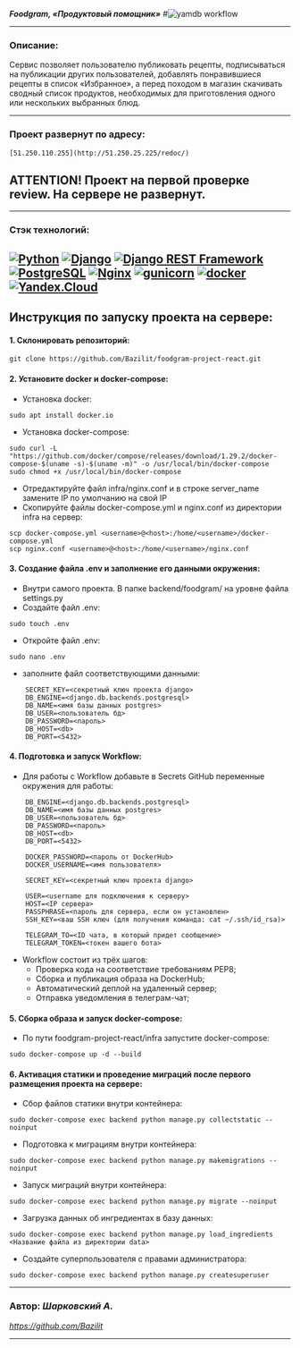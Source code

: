 ***Foodgram, «Продуктовый помощник»***
#![yamdb workflow](https://github.com/Bazilit/foodgram-project-react/actions/workflows/main.yml/badge.svg)

---
### Описание:
Сервис позволяет пользователю публиковать рецепты, подписываться на публикации других пользователей, добавлять понравившиеся рецепты в список «Избранное», 
а перед походом в магазин скачивать сводный список продуктов, необходимых для приготовления одного или нескольких выбранных блюд.

---
### Проект развернут по адресу:
```
[51.250.110.255](http://51.250.25.225/redoc/)
```
## ATTENTION! Проект на первой проверке review. На сервере не развернут.
---

### Стэк технологий:
[![Python](https://img.shields.io/badge/-Python-464646?style=flat-square&logo=Python)](https://www.python.org/)
[![Django](https://img.shields.io/badge/-Django-464646?style=flat-square&logo=Django)](https://www.djangoproject.com/)
[![Django REST Framework](https://img.shields.io/badge/-Django%20REST%20Framework-464646?style=flat-square&logo=Django%20REST%20Framework)](https://www.django-rest-framework.org/)
[![PostgreSQL](https://img.shields.io/badge/-PostgreSQL-464646?style=flat-square&logo=PostgreSQL)](https://www.postgresql.org/)
[![Nginx](https://img.shields.io/badge/-NGINX-464646?style=flat-square&logo=NGINX)](https://nginx.org/ru/)
[![gunicorn](https://img.shields.io/badge/-gunicorn-464646?style=flat-square&logo=gunicorn)](https://gunicorn.org/)
[![docker](https://img.shields.io/badge/-Docker-464646?style=flat-square&logo=docker)](https://www.docker.com/)
[![Yandex.Cloud](https://img.shields.io/badge/-Yandex.Cloud-464646?style=flat-square&logo=Yandex.Cloud)](https://cloud.yandex.ru/)
---

## Инструкция по запуску проекта на сервере:
#### 1. Склонировать репозиторий:
```
git clone https://github.com/Bazilit/foodgram-project-react.git
```
#### 2. Установите docker и docker-compose:
* Установка docker:
```
sudo apt install docker.io
```
* Установка docker-compose:
```
sudo curl -L "https://github.com/docker/compose/releases/download/1.29.2/docker-compose-$(uname -s)-$(uname -m)" -o /usr/local/bin/docker-compose
sudo chmod +x /usr/local/bin/docker-compose
```
* Отредактируйте файл infra/nginx.conf и в строке server_name замените IP по умолчанию на свой IP
* Скопируйте файлы docker-compose.yml и nginx.conf из директории infra на сервер:
```
scp docker-compose.yml <username>@<host>:/home/<username>/docker-compose.yml
scp nginx.conf <username>@<host>:/home/<username>/nginx.conf
```
#### 3. Создание файла .env и заполнение его данными окружения:
* Внутри самого проекта. В папке backend/foodgram/ на уровне файла settings.py
* Создайте файл .env:
```
sudo touch .env
```
* Откройте файл .env:
```
sudo nano .env
```
* заполните файл соответствующими данными:
```
    SECRET_KEY=<секретный ключ проекта django>
    DB_ENGINE=<django.db.backends.postgresql>
    DB_NAME=<имя базы данных postgres>
    DB_USER=<пользователь бд>
    DB_PASSWORD=<пароль>
    DB_HOST=<db>
    DB_PORT=<5432>
```
#### 4. Подготовка и запуск Workflow:
* Для работы с Workflow добавьте в Secrets GitHub переменные окружения для работы:
```
    DB_ENGINE=<django.db.backends.postgresql>
    DB_NAME=<имя базы данных postgres>
    DB_USER=<пользователь бд>
    DB_PASSWORD=<пароль>
    DB_HOST=<db>
    DB_PORT=<5432>
    
    DOCKER_PASSWORD=<пароль от DockerHub>
    DOCKER_USERNAME=<имя пользователя>
    
    SECRET_KEY=<секретный ключ проекта django>

    USER=<username для подключения к серверу>
    HOST=<IP сервера>
    PASSPHRASE=<пароль для сервера, если он установлен>
    SSH_KEY=<ваш SSH ключ (для получения команда: cat ~/.ssh/id_rsa)>

    TELEGRAM_TO=<ID чата, в который придет сообщение>
    TELEGRAM_TOKEN=<токен вашего бота>
```
* Workflow состоит из трёх шагов:
  - Проверка кода на соответствие требованиям PEP8;
  - Сборка и публикация образа на DockerHub;
  - Автоматический деплой на удаленный сервер;
  - Отправка уведомления в телеграм-чат;

#### 5. Сборка образа и запуск docker-compose:
* По пути foodgram-project-react/infra запустите docker-compose:
```
sudo docker-compose up -d --build
```
#### 6. Активация статики и проведение миграций после первого размещения проекта на сервере:
* Сбор файлов статики внутри контейнера:
```
sudo docker-compose exec backend python manage.py collectstatic --noinput
```
* Подготовка к миграциям внутри контейнера:
```
sudo docker-compose exec backend python manage.py makemigrations --noinput
```
* Запуск миграций внутри контейнера:
```
sudo docker-compose exec backend python manage.py migrate --noinput
```
* Загрузка данных об ингредиентах в базу данных:
```
sudo docker-compose exec backend python manage.py load_ingredients <Название файла из директории data>
```
* Создайте суперпользователя с правами администратора:
```
sudo docker-compose exec backend python manage.py createsuperuser
```
---
### Автор: *Шарковский А.*
*https://github.com/Bazilit*

---
